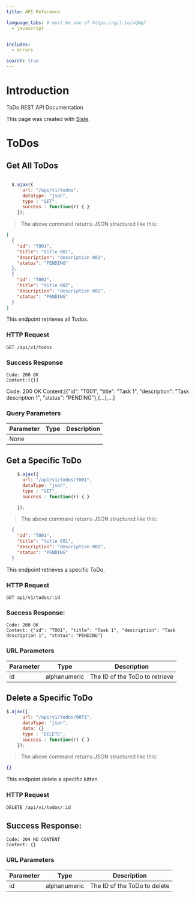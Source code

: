 ```yaml
---
title: API Reference

language_tabs: # must be one of https://git.io/vQNgJ
  - javascript


includes:
  - errors

search: true
---
```


# Introduction

ToDo REST API Documentation

This page was created with [Slate](https://github.com/tripit/slate).

# ToDos

## Get All ToDos

```javascript

  $.ajax({
	  url: "/api/v1/todos",
	  dataType: "json",
	  type : "GET",
	  success : function(r) { }
	});

```

> The above command returns JSON structured like this:

```json
[
  {
    "id": "T001",
    "title": "title 001",
    "description": "description 001",
    "status": "PENDING"
  },
  {
    "id": "T002",
    "title": "title 002",
    "description": "description 002",
    "status": "PENDING"
  }
]
```

This endpoint retrieves all Todos.

### HTTP Request

`GET /api/v1/todos`

### Success Response

	Code: 200 OK
	Content:[{}]
	
  Code: 200 OK
	Content:[{"id": "T001", "title": "Task 1", "description": "Task description 1", "status": "PENDING"},{...},...]

### Query Parameters

Parameter | Type    | Description
--------- | ------- | -----------
None      |         |


## Get a Specific ToDo

```javascript
	$.ajax({
	  url: "/api/v1/todos/T001",
	  dataType: "json",
	  type : "GET",
	  success : function(r) { }

	});
```

> The above command returns JSON structured like this:

```json
  {
    "id": "T001",
    "title": "title 001",
    "description": "description 001",
    "status": "PENDING"
  }
```

This endpoint retrieves a specific ToDo.

### HTTP Request

`GET api/v1/todos/:id`

### Success Response:

	Code: 200 OK
	Content: {"id": "T001", "title": "Task 1", "description": "Task description 1", "status": "PENDING"}

### URL Parameters

Parameter | Type    |Description
--------- | ------- |-----------
id        |  alphanumeric       |The ID of the ToDo to retrieve


## Delete a Specific ToDo

```javascript
$.ajax({
	  url: "/api/v1/todos/00T1",
	  dataType: "json",
	  data: {}
	  type : "DELETE",
	  success : function(r) { }
	});	
```

> The above command returns JSON structured like this:

```json
{}
```

This endpoint delete a specific kitten.

### HTTP Request

`DELETE /api/vi/todos/:id`

## Success Response:

	Code: 204 NO CONTENT
	Content: {}

### URL Parameters

Parameter | Type    | Description
--------- | ------- | -----------
id        |alphanumeric       |The ID of the ToDo to delete


